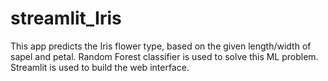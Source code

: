 # streamlit_Iris
This app predicts the Iris flower type, based on the given length/width of sapel and petal.
Random Forest classifier is used to solve this ML problem.
Streamlit is used to build the web interface. 


